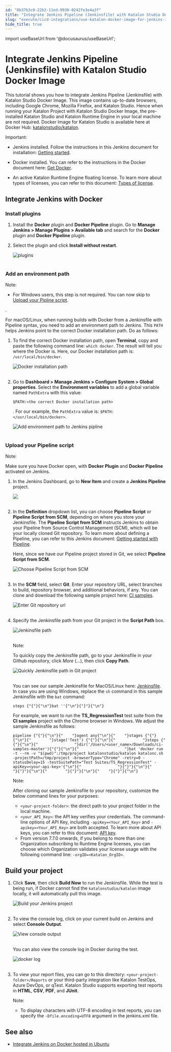 ```yaml
---
id: "8b37b3c0-22b2-11ed-9930-0242fe3e4a3f"
title: "Integrate Jenkins Pipeline (Jenkinsfile) with Katalon Studio Docker Image"
slug: "execute/cicd-integrations/use-katalon-docker-image-for-jenkins-integration/integrate-jenkins-pipeline-jenkinsfile-with-katalon-studio-docker-image"
hide_title: true
---
```

import useBaseUrl from '@docusaurus/useBaseUrl';


# <a id="id" class="anchor_top_offset"/><a id="ariaid-title1" class="anchor_top_offset"/>Integrate Jenkins Pipeline (Jenkinsfile) with Katalon Studio Docker Image

<p xmlns="http://www.w3.org/1999/xhtml" className="p">This tutorial shows you how to integrate Jenkins Pipeline   (Jenkinsfile) with Katalon Studio Docker Image. This image contains   up-to-date browsers, including Google Chrome, Mozilla Firefox, and   Katalon Studio. Hence when running your Katalon Project with   Katalon Studio Docker Image, the pre-installed Katalon Studio and   Katalon Runtime Engine in your local machine are not required.   Docker Image for Katalon Studio is available here at Docker Hub: <a className="xref j-external-link" href="https://hub.docker.com/r/katalonstudio/katalon/" target="_blank">katalonstudio/katalon</a>.</p> 
<div xmlns="http://www.w3.org/1999/xhtml" className="note important note_important"><span className="note__title">Important:</span> 
  <ul className="ul"><li className="li"><p className="p">Jenkins installed. Follow the instructions in
        this Jenkins document for installation: <a className="xref j-external-link" href="https://www.jenkins.io/doc/book/installing/" target="_blank">Getting
          started</a>. </p></li><li className="li"><p className="p">Docker installed. You can refer to the instructions
        in the Docker document here: <a className="xref j-external-link" href="https://docs.docker.com/get-docker/" target="_blank">Get Docker</a>. </p></li><li className="li"><p className="p">An
        active Katalon Runtime Engine floating license. To learn more about
        types of licenses, you can refer to this document: <a className="xref" href="/docs/administer/katalon-studio-enterprise-and-katalon-runtime-engine-license/license-overview">Types
          of license</a>.</p></li></ul>
</div>
    

## <a id="id_1" class="anchor_top_offset"/>Integrate Jenkins with Docker

    
          

### <a id="id_2" class="anchor_top_offset"/>Install plugins

<ol xmlns="http://www.w3.org/1999/xhtml" className="ol"><li className="li">Install the <strong className="ph b">Docker</strong> plugin and <strong className="ph b">Docker Pipeline</strong> plugin. Go to <strong className="ph b">Manage Jenkins &gt; Manage Plugins &gt; Available tab</strong> and search for the <strong className="ph b">Docker</strong> plugin and <strong className="ph b">Docker Pipeline</strong> plugin.</li><li className="li">     <p className="p">Select the plugin and click <strong className="ph b">Install without restart</strong>.</p>     <p className="p"> <img className="image" src={useBaseUrl("https://github.com/katalon-studio/docs-images/raw/master/katalon-studio/docs/jenkins-docker/plugins.png")} alt="plugins" /><br /><br />     </p></li></ol> 

### <a id="concept-6421" class="anchor_top_offset"/>Add an environment path

<div xmlns="http://www.w3.org/1999/xhtml" className="note note note_note"><span className="note__title">Note:</span> 
  <div className="p"><ul className="ul"><li className="li">
        <p className="p">For Windows users, this step is not required. You can now skip to <a className="xref j-external-link" href="https://docs.katalon.com/katalon-studio/docs/jenkins-pipeline-docker.html#upload-your-pipeline-script" target="_blank"><span className="ph">Upload your Pipline script</span></a>.</p>
      </li></ul>.</div></div>
<p xmlns="http://www.w3.org/1999/xhtml" className="p">For macOS/Linux, when running builds with Docker from a Jenkinsfile with Pipeline syntax, you need to add an environment path to Jenkins. This <code className="ph codeph">PATH</code> helps Jenkins point to the correct Docker installation path. Do as follows:</p> 
<ol xmlns="http://www.w3.org/1999/xhtml" className="ol"><li className="li">     <p className="p">To find the correct Docker installation path, open <strong className="ph b">Terminal</strong>, copy and paste the following command line: <code className="ph codeph">which docker</code>. The result will tell you where the Docker is. Here, our Docker installation path is: <code className="ph codeph">/usr/local/bin/docker</code>.</p>     <p className="p"> <img className="image" src={useBaseUrl("https://github.com/katalon-studio/docs-images/raw/master/katalon-studio/docs/jenkins-plugin-windows/KS-JENKINS-Docker-installation-path-2.png")} alt="Docker installation path" /><br /><br />     </p>   </li><li className="li">     <div className="p">Go to <strong className="ph b">Dashboard &gt; Manage Jenkins &gt; Configure System &gt; Global properties</strong>. Select the <strong className="ph b">Environment variables</strong> to add a global variable named <code className="ph codeph">PathExtra</code> with this value: <pre className="pre codeblock"><code>$PATH:&lt;the correct Docker installation path&gt;</code></pre>. For our example, the <code className="ph codeph">PathExtra</code> value is: <code className="ph codeph">$PATH:&lt;/usr/local/bin/docker&gt;</code>.</div>     <p className="p"> <img className="image" src={useBaseUrl("https://github.com/katalon-studio/docs-images/raw/master/katalon-studio/docs/jenkins-plugin-windows/KS-JENKINS-add%20env-path-to-jenkins.png")} alt="Add environment path to Jenkins pipline" /><br /><br />     </p>   </li></ol> 

### <a id="id_4" class="anchor_top_offset"/>Upload your Pipeline script

<div xmlns="http://www.w3.org/1999/xhtml" className="note note note_note"><span className="note__title">Note:</span> 
  <p className="p">Make sure you have Docker open, with <strong className="ph b">Docker
      Plugin</strong> and <strong className="ph b">Docker Pipeline</strong> activated on
    Jenkins.</p></div>
<ol xmlns="http://www.w3.org/1999/xhtml" className="ol"><li className="li">     <p className="p">In the Jenkins Dashboard, go to <strong className="ph b">New Item</strong> and       create a <strong className="ph b">Jenkins Pipeline</strong> project.</p>     <p className="p">       <img className="image" src={useBaseUrl("https://github.com/katalon-studio/docs-images/raw/master/katalon-studio/docs/jenkins-plugin-windows/create-pipeline.png")} /><br /><br />     </p>   </li><li className="li">     <p className="p">In the <strong className="ph b">Definition</strong> dropdown list, you can choose       <strong className="ph b">Pipeline Script</strong> or <strong className="ph b">Pipeline Script from         SCM</strong>, depending on where you store your Jenkinsfile. The       <strong className="ph b">Pipeline Script from SCM</strong> instructs Jenkins to       obtain your Pipeline from Source Control Management (SCM), which       will be your locally cloned Git repository. To learn more about       defining a Pipeline, you can refer to this Jenkins document: <a className="xref j-external-link" href="https://www.jenkins.io/doc/book/pipeline/getting-started/#defining-a-pipeline-in-scm" target="_blank">Getting         started with Pipeline</a>.</p>     <p className="p">Here, since we have our Pipeline project stored in Git, we       select <strong className="ph b">Pipeline Script from SCM</strong>.</p>     <p className="p">       <img className="image" src={useBaseUrl("https://github.com/katalon-studio/docs-images/raw/master/katalon-studio/docs/jenkins-plugin-windows/git.png")} alt="Choose Pipeline Script from SCM" /><br /><br />     </p>   </li><li className="li">     <p className="p">In the <strong className="ph b">SCM</strong> field, select <strong className="ph b">Git</strong>.       Enter your repository URL, select branches to build, repository       browser, and additional behaviors, if any. You can clone and       download the following sample project here: <a className="xref j-external-link" href="https://github.com/katalon-studio-samples/ci-samples" target="_blank">CI         samples</a>.</p>     <p className="p">       <img className="image" src={useBaseUrl("https://github.com/katalon-studio/docs-images/raw/master/katalon-studio/docs/jenkins-plugin-windows/KS-JENKINS-Add-Git-url-in-pipline-from-SCM.png")} alt="Enter Git repository url" /><br /><br />     </p>   </li><li className="li">     <p className="p">Specify the Jenkinsfile path from your Git project in the       <strong className="ph b">Script Path</strong> box.</p>     <p className="p">       <img className="image" src={useBaseUrl("https://github.com/katalon-studio/docs-images/raw/master/katalon-studio/docs/jenkins-plugin-windows/KS-JENKINS-Add-Jenkinspath-2.png")} alt="Jenkinsfile path" /><br /><br />     </p>     <div className="note note note_note"><span className="note__title">Note:</span>        <p className="p">To quickly copy the Jenkinsfile path, go to your Jenkinsfile in         your Github repository, click <em className="ph i">More</em> (...), then click         <strong className="ph b">Copy Path</strong>.</p>       <p className="p">         <img className="image" src={useBaseUrl("https://github.com/katalon-studio/docs-images/raw/master/katalon-studio/docs/jenkins-plugin-windows/KS-JENKINS-Quickly-go-to-Jenkins-file-in-Git.png")} alt="Quickly Jenkinsfile path in Git project" /><br /><br />       </p>     </div>     <p className="p">You can see our sample Jenkinsfile for MacOS/Linux here: <a className="xref j-external-link" href="https://github.com/katalon-studio-samples/ci-samples/blob/master/Jenkinsfile" target="_blank">Jenkinsfile</a>.       In case you are using Windows, replace the <code className="ph codeph">sh</code> command       in this sample Jenkinsfile with the <code className="ph codeph">bat</code> command:</p>     <pre className="pre codeblock"><code>steps {"{"}{"\n"}bat ''{"\n"}{"}"}{"\n"}</code></pre>     <p className="p">For example, we want to run the       <strong className="ph b">TS_RegressionTest</strong> test suite from the <strong className="ph b">CI         samples</strong> project with the Chrome browser in Windows. We       adjust the sample Jenkinsfile as follows:</p>     <pre className="pre codeblock"><code>pipeline {"{"}{"\n"}{"    "}agent any{"\n"}{"    "}stages {"{"}{"\n"}{"        "}stage('Test') {"{"}{"\n"}{"            "}steps {"{"}{"\n"}{"                "}dir('/Users/&lt;user_name&gt;/Downloads/ci-samples-master'){"{"}{"\n"}{"                    "}bat 'docker run -t --rm -v "$(pwd)":/tmp/project katalonstudio/katalon katalonc.sh -projectPath=/tmp/project -browserType="Chrome" -retry=0 -statusDelay=15 -testSuitePath="Test Suites/TS_RegressionTest" -apiKey=&lt;your-api-key&gt;'{"\n"}{"                "}{"}"}{"\n"}{"            "}{"}"}{"\n"}{"        "}{"}"}{"\n"}{"    "}{"}"}{"\n"}</code></pre>     <div className="note note note_note"><span className="note__title">Note:</span>        <p className="p">After cloning our sample Jenkinsfile to your repository,         customize the below command lines for your purposes:</p>       <ul className="ul"><li className="li">           <code className="ph codeph">&lt;your-project-folder&gt;</code>: the direct path to           your project folder in the local machine.</li><li className="li">           <code className="ph codeph">&lt;your_API_Key&gt;</code>: the API key verifies your           credentials. The command-line options of API Key, including           <code className="ph codeph">-apiKey=&lt;Your_API_Key&gt;</code> and           <code className="ph codeph">-apikey=&lt;Your_API_Key&gt;</code> are both accepted. To           learn more about API keys, you can refer to this document: <a className="xref" href="/docs/administer/settings/katalon-api-key-in-katalon-testops">API             key</a>.</li><li className="li">From version 7.7.0 onwards, if you belong to more than one           Organization subscribing to Runtime Engine licenses, you can choose           which Organization validates your license usage with the following           command line: <code className="ph codeph">-orgID=&lt;Katalon_OrgID&gt;</code>.</li></ul>     </div>   </li></ol> 

## <a id="id_5" class="anchor_top_offset"/>Build your project

<ol xmlns="http://www.w3.org/1999/xhtml" className="ol"><li className="li">     <p className="p">Click <strong className="ph b">Save</strong>, then click <strong className="ph b">Build         Now</strong> to run the Jenkinsfile. While the test is being run,       if Docker cannot find the <code className="ph codeph">katalonstudio/katalon</code> image       locally, it will automatically pull this image.</p>     <p className="p">       <img className="image" src={useBaseUrl("https://github.com/katalon-studio/docs-images/raw/master/katalon-studio/docs/jenkins-plugin-windows/KS-JENKINS-Build-now.png")} alt="Build your Jenkins project" /><br /><br />     </p>   </li><li className="li">     <p className="p">To view the console log, click on your current build on Jenkins       and select <strong className="ph b">Console Output</strong>.</p>     <p className="p">       <img className="image" src={useBaseUrl("https://github.com/katalon-studio/docs-images/raw/master/katalon-studio/docs/jenkins-plugin-windows/KS-JENKINS-pipeline-console-output-2.png")} alt="View console output" /><br /><br />     </p>     <p className="p">You can also view the console log in Docker during the test.</p>     <p className="p">       <img className="image" src={useBaseUrl("https://github.com/katalon-studio/docs-images/raw/master/katalon-studio/docs/jenkins-docker/docker-log.png")} alt="docker log" /><br /><br />     </p>   </li><li className="li">     <p className="p">To view your report files, you can go to this directory:       <code className="ph codeph">&lt;your-project-folder&gt;/Reports</code> or your       third-party integration like Katalon TestOps, Azure DevOps, or       qTest. Katalon Studio supports exporting test reports in       <strong className="ph b">HTML</strong>, <strong className="ph b">CSV</strong>, <strong className="ph b">PDF</strong>,       and <strong className="ph b">JUnit</strong>.</p><div className="p"><div className="note note note_note"><span className="note__title">Note:</span> <ul className="ul"><li className="li"><p className="p">To display characters with UTF-8 encoding  in test reports, you can specify the <code className="ph codeph">-Dfile.encoding=UTF8</code> argument in the jenkins.xml file.</p></li></ul></div></div>   </li></ol> 
    

## <a id="id_6" class="anchor_top_offset"/>See also

    
      
<ul xmlns="http://www.w3.org/1999/xhtml" className="ul">   <li className="li">     <a className="xref" href="/docs/execute/cicd-integrations/use-katalon-docker-image-for-jenkins-integration/integrate-jenkins-on-docker-hosted-in-ubuntu#id_2">Integrate       Jenkins on Docker hosted in Ubuntu</a>   </li> </ul> 
    
  
